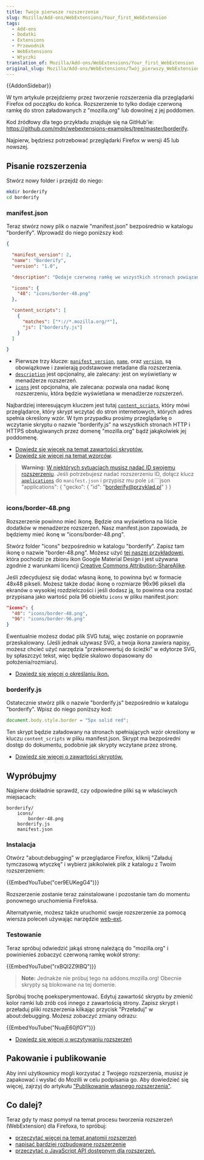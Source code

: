 ```yaml
---
title: Twoje pierwsze rozszerzenie
slug: Mozilla/Add-ons/WebExtensions/Your_first_WebExtension
tags:
  - Add-ons
  - Dodatki
  - Extensions
  - Przewodnik
  - WebExtensions
  - Wtyczki
translation_of: Mozilla/Add-ons/WebExtensions/Your_first_WebExtension
original_slug: Mozilla/Add-ons/WebExtensions/Twój_pierwszy_WebExtension
---
```

{{AddonSidebar}}

W tym artykule przejdziemy przez tworzenie rozszerzenia dla przeglądarki Firefox od początku do końca. Rozszerzenie to tylko dodaje czerwoną ramkę do stron załadowanych z "mozilla.org" lub dowolnej z jej poddomen.

Kod źródłowy dla tego przykładu znajduje się na GitHub'ie: <https://github.com/mdn/webextensions-examples/tree/master/borderify>.

Najpierw, będziesz potrzebować przeglądarki Firefox w wersji 45 lub nowszej.

## Pisanie rozszerzenia

Stwórz nowy folder i przejdź do niego:

```bash
mkdir borderify
cd borderify
```

### manifest.json

Teraz stwórz nowy plik o nazwie "manifest.json" bezpośrednio w katalogu "borderify". Wprowadź do niego poniższy kod:

```json
{

  "manifest_version": 2,
  "name": "Borderify",
  "version": "1.0",

  "description": "Dodaje czerwoną ramkę we wszystkich stronach powiązanych z domeną mozilla.org.",

  "icons": {
    "48": "icons/border-48.png"
  },

  "content_scripts": [
    {
      "matches": ["*://*.mozilla.org/*"],
      "js": ["borderify.js"]
    }
  ]

}
```

- Pierwsze trzy klucze: [`manifest_version`](/en-US/Add-ons/WebExtensions/manifest.json/manifest_version), [`name`](/en-US/Add-ons/WebExtensions/manifest.json/name), oraz [`version`](/en-US/Add-ons/WebExtensions/manifest.json/version), są obowiązkowe i zawierają podstawowe metadane dla rozszerzenia.
- [`description`](/en-US/Add-ons/WebExtensions/manifest.json/description) jest opcjonalny, ale zalecany: jest on wyświetlany w menadżerze rozszerzeń.
- [`icons`](/en-US/Add-ons/WebExtensions/manifest.json/icons) jest opcjonalna, ale zalecana: pozwala ona nadać ikonę rozszerzeniu, która będzie wyświetlana w menadżerze rozszerzeń.

Najbardziej interesującym kluczem jest tutaj [`content_scripts`](/en-US/Add-ons/WebExtensions/manifest.json/content_scripts), który mówi przeglądarce, który skrypt wczytać do stron internetowych, których adres spełnia określony wzór. W tym przypadku prosimy przeglądarkę o wczytanie skryptu o nazwie "borderify.js" na wszystkich stronach HTTP i HTTPS obsługiwanych przez domenę "mozilla.org" bądź jakąkolwiek jej poddomenę.

- [Dowiedz się więcek na temat zawartości skryptów.](/en-US/Add-ons/WebExtensions/Content_scripts)
- [Dowiedz się więcej na temat wzorców](/en-US/Add-ons/WebExtensions/Match_patterns).

> **Warning:** [W niektórych sytuacjach musisz nadać ID swojemu rozszerzeniu](/en-US/Add-ons/WebExtensions/WebExtensions_and_the_Add-on_ID#When_do_you_need_an_Add-on_ID). Jeśli potrzebujesz nadać rozszerzeniu ID, dołącz klucz [`applications`](/en-US/Add-ons/WebExtensions/manifest.json/applications) do `manifest.json` i przypisz mu pole `id`:```json
> "applications": {
> "gecko": {
> "id": "borderify@przyklad.pl"
> }
> }
>
> ```
>
> ```

### icons/border-48.png

Rozszerzenie powinno mieć ikonę. Będzie ona wyświetlona na liście dodatków w menadżerze rozszerzeń. Nasz manifest.json zapowiada, że będziemy mieć ikonę w "icons/border-48.png".

Stwórz folder "icons" bezpośrednio w katalogu "borderify". Zapisz tam ikonę o nazwie "border-48.png". Możesz użyć [tej naszej przykładowej](https://github.com/mdn/webextensions-examples/blob/master/borderify/icons/border-48.png), która pochodzi ze zbioru ikon Google Material Design i jest używana zgodnie z warunkami licencji [Creative Commons Attribution-ShareAlike](https://creativecommons.org/licenses/by-sa/3.0/).

Jeśli zdecydujesz się dodać własną ikonę, to powinna być w formacie 48x48 pikseli. Możesz także dodać ikonę o rozmiarze 96x96 pikseli dla ekranów o wysokiej rozdzielczości i jeśli dodasz ją, to powinna ona zostać przypisana jako wartość pola 96 obiektu `icons` 
w pliku manifest.json:

```json
"icons": {
  "48": "icons/border-48.png",
  "96": "icons/border-96.png"
}
```

Ewentualnie możesz dodać plik SVG tutaj, więc zostanie on poprawnie przeskalowany. (Jeśli jednak używasz SVG, a twoja ikona zawiera napisy, możesz chcieć użyć narzędzia "przekonwertuj do ścieżki" w edytorze SVG, by spłaszczyć tekst, więc będzie skalowo dopasowany do położenia/rozmiaru).

- [Dowiedz się więcej o określaniu ikon.](/en-US/Add-ons/WebExtensions/manifest.json/icons)

### borderify.js

Ostatecznie stwórz plik o nazwie "borderify.js" bezpośrednio w katalogu "borderify". Wpisz do niego poniższy kod:

```js
document.body.style.border = "5px solid red";
```

Ten skrypt będzie załadowany na stronach spełniających wzór określony w kluczu `content_scripts` w pliku manifest.json. Skrypt ma bezpośredni dostęp do dokumentu, podobnie jak skrypty wczytane przez stronę.

- [Dowiedz się więcej o zawartości skryptów.](/en-US/Add-ons/WebExtensions/Content_scripts)

## Wypróbujmy

Najpierw dokładnie sprawdź, czy odpowiedne pliki są w właściwych miejsacach:

    borderify/
        icons/
            border-48.png
        borderify.js
        manifest.json

### Instalacja

Otwórz "about:debugging" w przeglądarce Firefox, kliknij "Załaduj tymczasową wtyczkę" i wybierz jakikolwiek plik z katalogu z Twoim rozszerzeniem:

{{EmbedYouTube("cer9EUKegG4")}}

Rozszerzenie zostanie teraz zainstalowane i pozostanie tam do momentu ponownego uruchomienia Firefoksa.

Alternatywnie, możesz także uruchomić swoje rozszerzenie za pomocą wiersza poleceń używając narzędzie [web-ext](/pl/docs/Mozilla/Add-ons/WebExtensions/Getting_started_with_web-ext).

### Testowanie

Teraz spróbuj odwiedzić jakąś stronę należącą do "mozilla.org" i powinienieś zobaczyć czerwoną ramkę wokół strony:

{{EmbedYouTube("rxBQl2Z9IBQ")}}

> **Note:** Jednakże nie próbuj tego na addons.mozilla.org! Obecnie skrypty są blokowane na tej domenie.

Spróbuj trochę poeksperymentować. Edytuj zawartość skryptu by zmienić kolor ramki lub zrób coś innego z zawartością strony. Zapisz skrypt i przeładuj pliki rozszerzenia kilkając przycisk "Przeładuj" w about:debugging. Możesz zobaczyć zmiany odrazu:

{{EmbedYouTube("NuajE60jfGY")}}

- [Dowiedz się więcej o wczytywaniu rozszerzeń](/en-US/Add-ons/WebExtensions/Temporary_Installation_in_Firefox)

## Pakowanie i publikowanie

Aby inni użytkownicy mogli korzystać z Twojego rozszerzenia, musisz je zapakować i wysłać do Mozilli w celu podpisania go. 
Aby dowiedzieć się więcej, zajrzyj do artykułu ["Publikowanie własnego rozszerzenia"](/pl/docs/Mozilla/Add-ons/WebExtensions/Publishing_your_WebExtension).

## Co dalej?

Teraz gdy ty masz pomysł na temat procesu tworzenia rozszerzeń (WebExtension) dla Firefoxa, to spróbuj:

- [przeczytać więcej na temat anatomii rozszerzeń](/en-US/Add-ons/WebExtensions/Anatomy_of_a_WebExtension)
- [napisać bardziej rozbudowane rozszerzenie](/en-US/Add-ons/WebExtensions/Your_second_WebExtension)
- [przeczytać o JavaScript API dostępnym dla rozszerzeń.](/en-US/Add-ons/WebExtensions/API)

